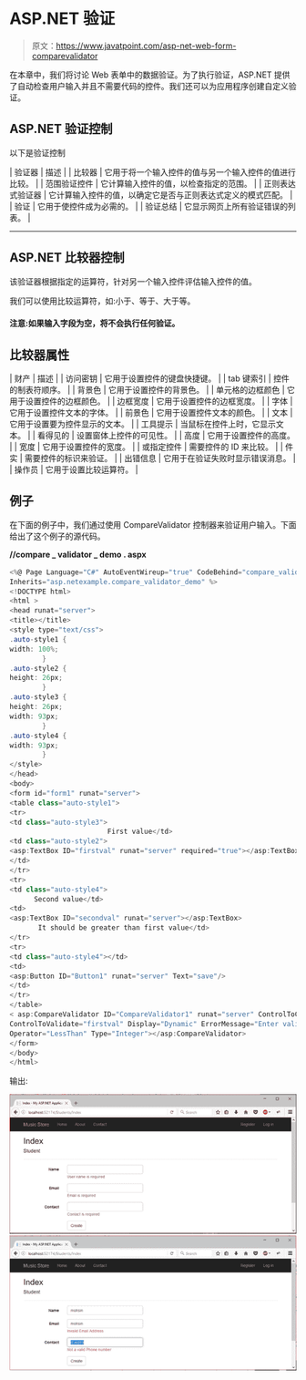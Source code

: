 # ASP.NET 验证

> 原文：<https://www.javatpoint.com/asp-net-web-form-comparevalidator>

在本章中，我们将讨论 Web 表单中的数据验证。为了执行验证，ASP.NET 提供了自动检查用户输入并且不需要代码的控件。我们还可以为应用程序创建自定义验证。

## ASP.NET 验证控制

以下是验证控制

| 验证器 | 描述 |
| 比较器 | 它用于将一个输入控件的值与另一个输入控件的值进行比较。 |
| 范围验证控件 | 它计算输入控件的值，以检查指定的范围。 |
| 正则表达式验证器 | 它计算输入控件的值，以确定它是否与正则表达式定义的模式匹配。 |
| 验证 | 它用于使控件成为必需的。 |
| 验证总结 | 它显示网页上所有验证错误的列表。 |

* * *

## ASP.NET 比较器控制

该验证器根据指定的运算符，针对另一个输入控件评估输入控件的值。

我们可以使用比较运算符，如:小于、等于、大于等。

#### 注意:如果输入字段为空，将不会执行任何验证。

## 比较器属性

| 财产 | 描述 |
| 访问密钥 | 它用于设置控件的键盘快捷键。 |
| tab 键索引 | 控件的制表符顺序。 |
| 背景色 | 它用于设置控件的背景色。 |
| 单元格的边框颜色 | 它用于设置控件的边框颜色。 |
| 边框宽度 | 它用于设置控件的边框宽度。 |
| 字体 | 它用于设置控件文本的字体。 |
| 前景色 | 它用于设置控件文本的颜色。 |
| 文本 | 它用于设置要为控件显示的文本。 |
| 工具提示 | 当鼠标在控件上时，它显示文本。 |
| 看得见的 | 设置窗体上控件的可见性。 |
| 高度 | 它用于设置控件的高度。 |
| 宽度 | 它用于设置控件的宽度。 |
| 或指定控件 | 需要控件的 ID 来比较。 |
| 件实 | 需要控件的标识来验证。 |
| 出错信息 | 它用于在验证失败时显示错误消息。 |
| 操作员 | 它用于设置比较运算符。 |

## 例子

在下面的例子中，我们通过使用 CompareValidator 控制器来验证用户输入。下面给出了这个例子的源代码。

**//compare _ validator _ demo . aspx**

```cs
<%@ Page Language="C#" AutoEventWireup="true" CodeBehind="compare_validator_demo.aspx.cs" 
Inherits="asp.netexample.compare_validator_demo" %>
<!DOCTYPE html>
<html >
<head runat="server">
<title></title>
<style type="text/css">
.auto-style1 {
width: 100%;
        }
.auto-style2 {
height: 26px;
        }
.auto-style3 {
height: 26px;
width: 93px;
        }
.auto-style4 {
width: 93px;
        }
</style>
</head>
<body>
<form id="form1" runat="server">
<table class="auto-style1">
<tr>
<td class="auto-style3">
                        First value</td>
<td class="auto-style2">
<asp:TextBox ID="firstval" runat="server" required="true"></asp:TextBox>
</td>
</tr>
<tr>
<td class="auto-style4">
      Second value</td>
<td>
<asp:TextBox ID="secondval" runat="server"></asp:TextBox>
       It should be greater than first value</td>
</tr>
<tr>
<td class="auto-style4"></td>
<td>
<asp:Button ID="Button1" runat="server" Text="save"/>
</td>
</tr>
</table>
< asp:CompareValidator ID="CompareValidator1" runat="server" ControlToCompare="secondval" 
ControlToValidate="firstval" Display="Dynamic" ErrorMessage="Enter valid value" ForeColor="Red" 
Operator="LessThan" Type="Integer"></asp:CompareValidator>
</form>
</body>
</html>

```

输出:

![ASP Validation 1](img/34799681f59306befebb6890a498b843.png)
![ASP Validation 2](img/878d96721568c4dc876d427a0f42f14b.png)